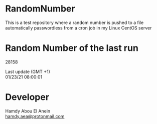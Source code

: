 # RandomNumber    
This is a test repository where a random number is pushed to a file automatically passwordless from a cron job in my Linux CentOS server    
# Random Number of the last run   
28158
      
Last update (GMT +1)    
01/23/21 08:00:01
# Developer    
Hamdy Abou El Anein   
hamdy.aea@protonmail.com
